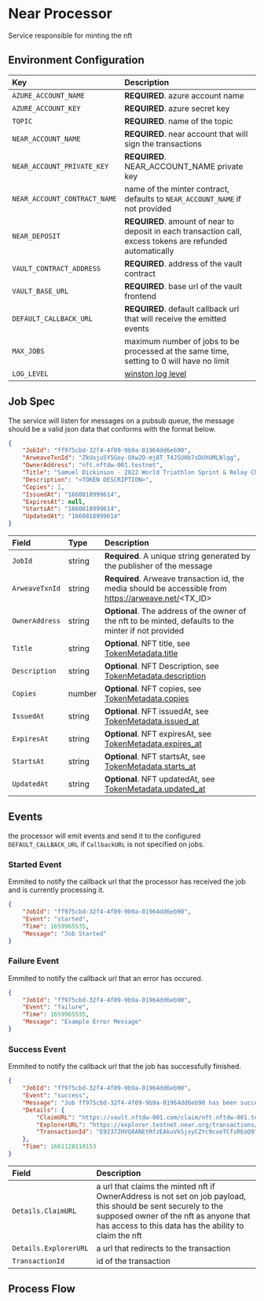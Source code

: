 # Near Processor

Service responsible for minting the nft

## Environment Configuration
| Key | Description |
| :-- | :---------- |
| `AZURE_ACCOUNT_NAME` | **REQUIRED**. azure account name |
| `AZURE_ACCOUNT_KEY` | **REQUIRED**. azure secret key |
| `TOPIC` | **REQUIRED**. name of the topic |
| `NEAR_ACCOUNT_NAME` | **REQUIRED**. near account that will sign the transactions |
| `NEAR_ACCOUNT_PRIVATE_KEY` | **REQUIRED**. NEAR_ACCOUNT_NAME private key |
| `NEAR_ACCOUNT_CONTRACT_NAME` | name of the minter contract, defaults to `NEAR_ACCOUNT_NAME` if not provided |
| `NEAR_DEPOSIT` | **REQUIRED**. amount of near to deposit in each transaction call, excess tokens are refunded automatically |
| `VAULT_CONTRACT_ADDRESS` | **REQUIRED**. address of the vault contract |
| `VAULT_BASE_URL` | **REQUIRED**. base url of the vault frontend |
| `DEFAULT_CALLBACK_URL` | **REQUIRED**. default callback url that will receive the emitted events |
| `MAX_JOBS` | maximum number of jobs to be processed at the same time, setting to 0 will have no limit |
| `LOG_LEVEL` | [winston log level](https://www.npmjs.com/package/winston#logging-levels)|

## Job Spec
The service will listen for messages on a pubsub queue, the message should be a valid json data that conforms with the format below.

```json
{
    "JobId": "ff975cbd-32f4-4f09-9b9a-01964dd6eb90",
    "ArweaveTxnId": "ZkUxju5Y5Goy-OXw2O-mj8T_T4JSUHb7sDUhUMLNlgg",
    "OwnerAddress": "nft.nftdw-001.testnet",
    "Title": "Samuel Dickinson - 2022 World Triathlon Sprint & Relay Championships Montreal",
    "Description": "<TOKEN DESCRIPTION>",
    "Copies": 1,
    "IssuedAt": "1660818999614",
    "ExpiresAt": null,
    "StartsAt": "1660818999614",
    "UpdatedAt": "1660818999614"
}
```

| Field | Type | Description |
| :---- | :--- | :---------- |
| `JobId` | string | **Required**.  A unique string generated by the publisher of the message |
| `ArweaveTxnId` | string | **Required**. Arweave transaction id, the media should be accessible from https://arweave.net/<TX_ID> |
| `OwnerAddress` | string | **Optional**. The address of the owner of the nft to be minted, defaults to the minter if not provided |
| `Title` | string | **Optional**. NFT title, see [TokenMetadata.title](https://nomicon.io/Standards/Tokens/NonFungibleToken/Metadata#interface) |
| `Description` | string | **Optional**. NFT Description, see [TokenMetadata.description](https://nomicon.io/Standards/Tokens/NonFungibleToken/Metadata#interface) |
| `Copies` | number | **Optional**. NFT copies, see [TokenMetadata.copies](https://nomicon.io/Standards/Tokens/NonFungibleToken/Metadata#interface) |
| `IssuedAt` | string | **Optional**. NFT issuedAt, see [TokenMetadata.issued_at](https://nomicon.io/Standards/Tokens/NonFungibleToken/Metadata#interface) |
| `ExpiresAt` | string | **Optional**. NFT expiresAt, see [TokenMetadata.expires_at](https://nomicon.io/Standards/Tokens/NonFungibleToken/Metadata#interface) |
| `StartsAt` | string | **Optional**. NFT startsAt, see [TokenMetadata.starts_at](https://nomicon.io/Standards/Tokens/NonFungibleToken/Metadata#interface) |
| `UpdatedAt` | string | **Optional**. NFT updatedAt, see [TokenMetadata.updated_at](https://nomicon.io/Standards/Tokens/NonFungibleToken/Metadata#interface) |
## Events

the processor will emit events and send it to the configured `DEFAULT_CALLBACK_URL` if `CallbackURL` is not specified on jobs. 

### Started Event
Emmited to notify the callback url that the processor has received the job and is currently processing it.
```json
{
    "JobId": "ff975cbd-32f4-4f09-9b9a-01964dd6eb90",
    "Event": "started",
    "Time": 1659965535,
    "Message": "Job Started"
}
```
### Failure Event
Emmited to notify the callback url that an error has occured.
```json
{
    "JobId": "ff975cbd-32f4-4f09-9b9a-01964dd6eb90",
    "Event": "failure",
    "Time": 1659965535,
    "Message": "Example Error Message"
}

```
### Success Event
Emmited to notify the callback url that the job has successfully finished.
```json
{
    "JobId": "ff975cbd-32f4-4f09-9b9a-01964dd6eb90",
    "Event": "success",
    "Message": "Job ff975cbd-32f4-4f09-9b9a-01964dd6eb90 has been successfully processed",
    "Details": {
        "ClaimURL": "https://vault.nftdw-001.com/claim/nft.nftdw-001.testnet/2d7c23e9-134c-445e-8882-d5be78c0ce56?token=eyJORlRDb250cmFjdCI6Im5mdC5uZnRkdy0wMDEudGVzdG5ldCIsIlRva2VuSWQiOiIyZDdjMjNlOS0xMzRjLTQ0NWUtODg4Mi1kNWJlNzhjMGNlNTYiLCJQcml2YXRlS2V5IjoiZWQyNTUxOTozZHdpamhHcGNnRXYxN3VWZW14aEtEZkNHS3pLSDk4aERWNjVzVEg3ZVA1aXgza3htc3JLSzU3dE1NTXF2OWlybU1KTEoyM3JWcFYxZFROQ1c0aENkNzlmIiwiVmF1bHRDb250cmFjdCI6InZhdWx0Lm5mdGR3LTAwMS50ZXN0bmV0In0%3D",
        "ExplorerURL": "https://explorer.testnet.near.org/transactions/E9237ZHVQ8ANEtRfzEAkuVkSjxyCZYc9cxeTCfsREoQ9",
        "TransactionId": "E9237ZHVQ8ANEtRfzEAkuVkSjxyCZYc9cxeTCfsREoQ9"
    },
    "Time": 1661128110153
}
```
| Field | Description |
| :---- | :---------- |
| `Details.ClaimURL` | a url that claims the minted nft if OwnerAddress is not set on job payload, this should be sent securely to the supposed owner of the nft as anyone that has access to this data has the ability to claim the nft |
| `Details.ExplorerURL` | a url that redirects to the transaction |
| `TransactionId` | id of the transaction |

## Process Flow